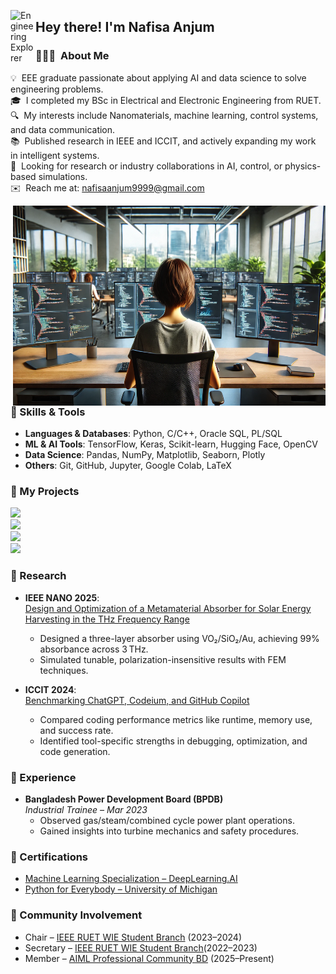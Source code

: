 <img alt="Engineering Explorer" src="./assets/Hand%20Wave.gif" width='40' align="left"/><h2>Hey there! I'm Nafisa Anjum</h2>

### 👩🏻‍💻 &nbsp;About Me

💡 &nbsp;EEE graduate passionate about applying AI and data science to solve engineering problems.\
🎓 &nbsp;I completed my BSc in Electrical and Electronic Engineering from RUET.\
🔍 &nbsp;My interests include Nanomaterials, machine learning, control systems, and data communication.\
📚 &nbsp;Published research in IEEE and ICCIT, and actively expanding my work in intelligent systems.\
🤝 &nbsp;Looking for research or industry collaborations in AI, control, or physics-based simulations.\
✉️ &nbsp;Reach me at: nafisaanjum9999@gmail.com

<img align="right" alt="PNG Illustration" src="https://github.com/Nafisa-21/Nafisa-21/blob/main/n.png?raw=true" width="500" height="320" />

### 🔧 Skills & Tools

- **Languages & Databases**: Python, C/C++, Oracle SQL, PL/SQL  
- **ML & AI Tools**: TensorFlow, Keras, Scikit-learn, Hugging Face, OpenCV  
- **Data Science**: Pandas, NumPy, Matplotlib, Seaborn, Plotly  
- **Others**: Git, GitHub, Jupyter, Google Colab, LaTeX  

### 📁 My Projects

[![](https://img.shields.io/badge/-🧠%20BrainScope%20(MRI%20Tumor%20Detection)-000)](https://github.com/Nafisa-21/BrainScope-MRI-Based-Binary-Classification-of-Tumor-Presence-Using-Deep-CNN-Architectures)  
[![](https://img.shields.io/badge/-🔎%20Autism%20Prediction%20via%20NNs-000)](https://github.com/Nafisa-21/Autism-Screening-Prediction-Using-Neural-Networks)  
[![](https://img.shields.io/badge/-🧬%20MBTI%20Personality%20Prediction-000)](https://github.com/Nafisa-21/Myers-Briggs-Personality-Type-Prediction-and-Analysis)  
[![](https://img.shields.io/badge/-📚%20RDBMS%20Library%20System-000)](https://github.com/Nafisa-21/LIBRARY-MANAGEMENT-SYSTEM)

### 📄 Research

- **IEEE NANO 2025**:  
  [Design and Optimization of a Metamaterial Absorber for Solar Energy Harvesting in the THz Frequency Range](https://arxiv.org/abs/2410.15654)  
  - Designed a three-layer absorber using VO₂/SiO₂/Au, achieving 99% absorbance across 3 THz.  
  - Simulated tunable, polarization-insensitive results with FEM techniques.

- **ICCIT 2024**:  
  [Benchmarking ChatGPT, Codeium, and GitHub Copilot](https://arxiv.org/abs/2409.19922)  
  - Compared coding performance metrics like runtime, memory use, and success rate.  
  - Identified tool-specific strengths in debugging, optimization, and code generation.

### 💼 Experience

- **Bangladesh Power Development Board (BPDB)**  
  *Industrial Trainee – Mar 2023*  
  - Observed gas/steam/combined cycle power plant operations.  
  - Gained insights into turbine mechanics and safety procedures.

### 📜 Certifications

- [Machine Learning Specialization – DeepLearning.AI](https://www.coursera.org/account/accomplishments/specialization/LPRJMVDSMHKP)  
- [Python for Everybody – University of Michigan](https://www.coursera.org/account/accomplishments/specialization/S1R4E7AF7OQL)

### 🌱 Community Involvement

- Chair – [IEEE RUET WIE Student Branch](https://www.linkedin.com/company/ieee-ruet-wie-student-branch-affinity-group/) (2023–2024)  
- Secretary – [IEEE RUET WIE Student Branch](https://www.linkedin.com/company/ieee-ruet-wie-student-branch-affinity-group/)(2022–2023)  
- Member – [AIML Professional Community BD](https://www.linkedin.com/groups/14270358/) (2025–Present)
